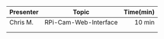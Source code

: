 

| Presenter  | Topic               | Time(min)  |
| ---------- |:-------------------:| ----------:|
| Chris M.   |RPi-Cam-Web-Interface| 10 min     |
|            |                     |            |
|            |                     |            |

